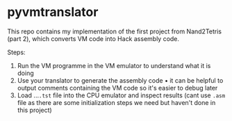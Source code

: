 # pyvmtranslator

This repo contains my implementation of the first project from Nand2Tetris (part 2), which converts VM code into Hack assembly code.

Steps:
1. Run the VM programme in the VM emulator to understand what it is doing
2. Use your translator to generate the assembly code
   • it can be helpful to output comments containing the VM code so it's easier to debug later
3. Load ...`.tst` file into the CPU emulator and inspect results (cant use `.asm` file as there are some initialization steps we need but haven't done in this project)

